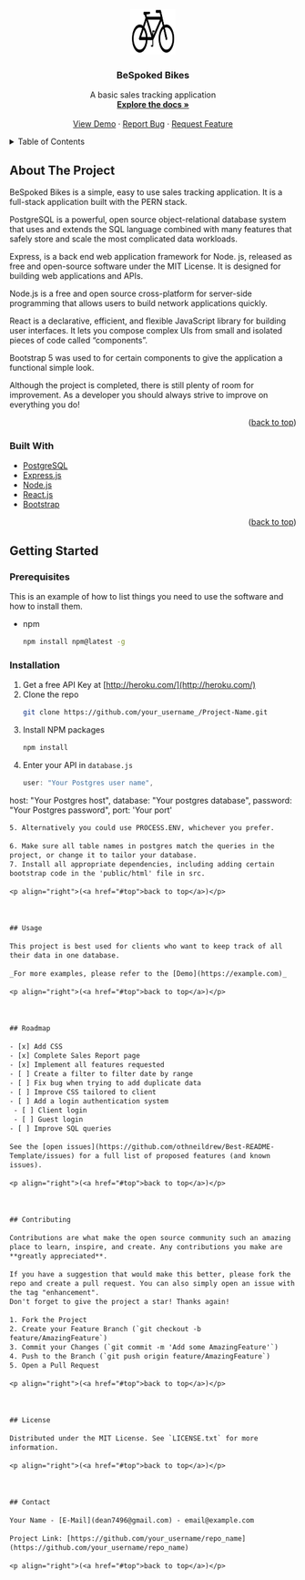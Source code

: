 <div id="top"></div>

<br />
<div align="center">
  <a href="https://github.com/Deano7496/BeSpoked-Bikes">
    <img src="view/src/images/bespokedLogo.jpeg" alt="Logo" width="80" height="80">
  </a>

  <h3 align="center">BeSpoked Bikes</h3>

  <p align="center">
    A basic sales tracking application
    <br />
    <a href="https://github.com/othneildrew/Best-README-Template"><strong>Explore the docs »</strong></a>
    <br />
    <br />
    <a href="https://github.com/othneildrew/Best-README-Template">View Demo</a>
    ·
    <a href="https://github.com/othneildrew/Best-README-Template/issues">Report Bug</a>
    ·
    <a href="https://github.com/othneildrew/Best-README-Template/issues">Request Feature</a>
  </p>
</div>




<details>
  <summary>Table of Contents</summary>
  <ol>
    <li>
      <a href="#about-the-project">About The Project</a>
      <ul>
        <li><a href="#built-with">Built With</a></li>
      </ul>
    </li>
    <li>
      <a href="#getting-started">Getting Started</a>
      <ul>
        <li><a href="#prerequisites">Prerequisites</a></li>
        <li><a href="#installation">Installation</a></li>
      </ul>
    </li>
    <li><a href="#usage">Usage</a></li>
    <li><a href="#roadmap">Roadmap</a></li>
    <li><a href="#contributing">Contributing</a></li>
    <li><a href="#license">License</a></li>
    <li><a href="#contact">Contact</a></li>
  </ol>
</details>



## About The Project

BeSpoked Bikes is a simple, easy to use sales tracking application. It is a full-stack application built with the PERN stack. 

PostgreSQL is a powerful, open source object-relational database system that uses and extends the SQL language combined with many features that safely store and scale the most complicated data workloads.

Express, is a back end web application framework for Node. js, released as free and open-source software under the MIT License. It is designed for building web applications and APIs. 

Node.js is a free and open source cross-platform for server-side programming that allows users to build network applications quickly.

React is a declarative, efficient, and flexible JavaScript library for building user interfaces. It lets you compose complex UIs from small and isolated pieces of code called “components”.

Bootstrap 5 was used to for certain components to give the application a functional simple look.

Although the project is completed, there is still plenty of room for improvement. As a developer you should always strive to improve on everything you do!

<p align="right">(<a href="#top">back to top</a>)</p>



### Built With

* [PostgreSQL](https://www.postgresql.org)
* [Express.js](https://expressjs.com/)
* [Node.js](https://nodejs.org/en/)
* [React.js](https://reactjs.org/)
* [Bootstrap](https://getbootstrap.com)


<p align="right">(<a href="#top">back to top</a>)</p>




## Getting Started

### Prerequisites

This is an example of how to list things you need to use the software and how to install them.
* npm
  ```sh
  npm install npm@latest -g
  ```

### Installation

1. Get a free API Key at [http://heroku.com/](http://heroku.com/)
2. Clone the repo
   ```sh
   git clone https://github.com/your_username_/Project-Name.git
   ```
3. Install NPM packages
   ```sh
   npm install
   ```
4. Enter your API in `database.js`
   ```js
   user: "Your Postgres user name",
  host: "Your Postgres host",
  database: "Your postgres database",
  password: "Your Postgres password",
  port: 'Your port'
   ```
5. Alternatively you could use PROCESS.ENV, whichever you prefer.

6. Make sure all table names in postgres match the queries in the project, or change it to tailor your database.
7. Install all appropriate dependencies, including adding certain bootstrap code in the 'public/html' file in src.

<p align="right">(<a href="#top">back to top</a>)</p>



## Usage

This project is best used for clients who want to keep track of all their data in one database.

_For more examples, please refer to the [Demo](https://example.com)_

<p align="right">(<a href="#top">back to top</a>)</p>



## Roadmap

- [x] Add CSS
- [x] Complete Sales Report page
- [x] Implement all features requested
- [ ] Create a filter to filter date by range
- [ ] Fix bug when trying to add duplicate data
- [ ] Improve CSS tailored to client
- [ ] Add a login authentication system
    - [ ] Client login
    - [ ] Guest login
- [ ] Improve SQL queries

See the [open issues](https://github.com/othneildrew/Best-README-Template/issues) for a full list of proposed features (and known issues).

<p align="right">(<a href="#top">back to top</a>)</p>



## Contributing

Contributions are what make the open source community such an amazing place to learn, inspire, and create. Any contributions you make are **greatly appreciated**.

If you have a suggestion that would make this better, please fork the repo and create a pull request. You can also simply open an issue with the tag "enhancement".
Don't forget to give the project a star! Thanks again!

1. Fork the Project
2. Create your Feature Branch (`git checkout -b feature/AmazingFeature`)
3. Commit your Changes (`git commit -m 'Add some AmazingFeature'`)
4. Push to the Branch (`git push origin feature/AmazingFeature`)
5. Open a Pull Request

<p align="right">(<a href="#top">back to top</a>)</p>



## License

Distributed under the MIT License. See `LICENSE.txt` for more information.

<p align="right">(<a href="#top">back to top</a>)</p>



## Contact

Your Name - [E-Mail](dean7496@gmail.com) - email@example.com

Project Link: [https://github.com/your_username/repo_name](https://github.com/your_username/repo_name)

<p align="right">(<a href="#top">back to top</a>)</p>